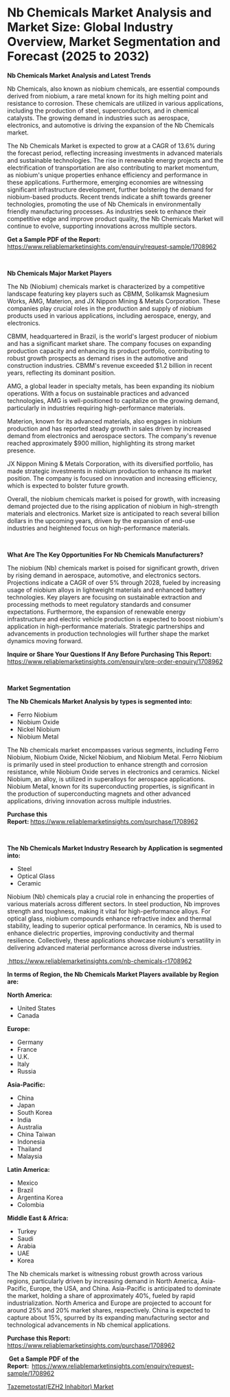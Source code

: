 <p><h1>Nb Chemicals Market Analysis and Market Size: Global Industry Overview, Market Segmentation and Forecast (2025 to 2032)</h1></p><p><strong>Nb Chemicals Market Analysis and Latest Trends</strong></p>
<p><p>Nb Chemicals, also known as niobium chemicals, are essential compounds derived from niobium, a rare metal known for its high melting point and resistance to corrosion. These chemicals are utilized in various applications, including the production of steel, superconductors, and in chemical catalysts. The growing demand in industries such as aerospace, electronics, and automotive is driving the expansion of the Nb Chemicals market.</p><p>The Nb Chemicals Market is expected to grow at a CAGR of 13.6% during the forecast period, reflecting increasing investments in advanced materials and sustainable technologies. The rise in renewable energy projects and the electrification of transportation are also contributing to market momentum, as niobium's unique properties enhance efficiency and performance in these applications. Furthermore, emerging economies are witnessing significant infrastructure development, further bolstering the demand for niobium-based products. Recent trends indicate a shift towards greener technologies, promoting the use of Nb Chemicals in environmentally friendly manufacturing processes. As industries seek to enhance their competitive edge and improve product quality, the Nb Chemicals Market will continue to evolve, supporting innovations across multiple sectors.</p></p>
<p><strong>Get a Sample PDF of the Report:&nbsp;</strong> <a href="https://www.reliablemarketinsights.com/enquiry/request-sample/1708962?utm_campaign=1894&utm_medium=2&utm_source=Github&utm_content=ia&utm_term=10012025&utm_id=nb-chemicals">https://www.reliablemarketinsights.com/enquiry/request-sample/1708962</a></p>
<p>&nbsp;</p>
<p><strong>Nb Chemicals Major Market Players</strong></p>
<p><p>The Nb (Niobium) chemicals market is characterized by a competitive landscape featuring key players such as CBMM, Solikamsk Magnesium Works, AMG, Materion, and JX Nippon Mining & Metals Corporation. These companies play crucial roles in the production and supply of niobium products used in various applications, including aerospace, energy, and electronics.</p><p>CBMM, headquartered in Brazil, is the world's largest producer of niobium and has a significant market share. The company focuses on expanding production capacity and enhancing its product portfolio, contributing to robust growth prospects as demand rises in the automotive and construction industries. CBMM's revenue exceeded $1.2 billion in recent years, reflecting its dominant position.</p><p>AMG, a global leader in specialty metals, has been expanding its niobium operations. With a focus on sustainable practices and advanced technologies, AMG is well-positioned to capitalize on the growing demand, particularly in industries requiring high-performance materials.</p><p>Materion, known for its advanced materials, also engages in niobium production and has reported steady growth in sales driven by increased demand from electronics and aerospace sectors. The company's revenue reached approximately $900 million, highlighting its strong market presence.</p><p>JX Nippon Mining & Metals Corporation, with its diversified portfolio, has made strategic investments in niobium production to enhance its market position. The company is focused on innovation and increasing efficiency, which is expected to bolster future growth.</p><p>Overall, the niobium chemicals market is poised for growth, with increasing demand projected due to the rising application of niobium in high-strength materials and electronics. Market size is anticipated to reach several billion dollars in the upcoming years, driven by the expansion of end-use industries and heightened focus on high-performance materials.</p></p>
<p>&nbsp;</p>
<p><strong>What Are The Key Opportunities For Nb Chemicals Manufacturers?</strong></p>
<p><p>The niobium (Nb) chemicals market is poised for significant growth, driven by rising demand in aerospace, automotive, and electronics sectors. Projections indicate a CAGR of over 5% through 2028, fueled by increasing usage of niobium alloys in lightweight materials and enhanced battery technologies. Key players are focusing on sustainable extraction and processing methods to meet regulatory standards and consumer expectations. Furthermore, the expansion of renewable energy infrastructure and electric vehicle production is expected to boost niobium's application in high-performance materials. Strategic partnerships and advancements in production technologies will further shape the market dynamics moving forward.</p></p>
<p><strong>Inquire or Share Your Questions If Any Before Purchasing This Report:</strong> <a href="https://www.reliablemarketinsights.com/enquiry/pre-order-enquiry/1708962?utm_campaign=1894&utm_medium=2&utm_source=Github&utm_content=ia&utm_term=10012025&utm_id=nb-chemicals">https://www.reliablemarketinsights.com/enquiry/pre-order-enquiry/1708962</a></p>
<p>&nbsp;</p>
<p><strong>Market Segmentation</strong></p>
<p><strong>The Nb Chemicals Market Analysis by types is segmented into:</strong></p>
<p><ul><li>Ferro Niobium</li><li>Niobium Oxide</li><li>Nickel Niobium</li><li>Niobium Metal</li></ul></p>
<p><p>The Nb chemicals market encompasses various segments, including Ferro Niobium, Niobium Oxide, Nickel Niobium, and Niobium Metal. Ferro Niobium is primarily used in steel production to enhance strength and corrosion resistance, while Niobium Oxide serves in electronics and ceramics. Nickel Niobium, an alloy, is utilized in superalloys for aerospace applications. Niobium Metal, known for its superconducting properties, is significant in the production of superconducting magnets and other advanced applications, driving innovation across multiple industries.</p></p>
<p><strong>Purchase this Report:&nbsp;</strong><a href="https://www.reliablemarketinsights.com/purchase/1708962?utm_campaign=1894&utm_medium=2&utm_source=Github&utm_content=ia&utm_term=10012025&utm_id=nb-chemicals">https://www.reliablemarketinsights.com/purchase/1708962</a></p>
<p>&nbsp;</p>
<p><strong>The Nb Chemicals Market Industry Research by Application is segmented into:</strong></p>
<p><ul><li>Steel</li><li>Optical Glass</li><li>Ceramic</li></ul></p>
<p><p>Niobium (Nb) chemicals play a crucial role in enhancing the properties of various materials across different sectors. In steel production, Nb improves strength and toughness, making it vital for high-performance alloys. For optical glass, niobium compounds enhance refractive index and thermal stability, leading to superior optical performance. In ceramics, Nb is used to enhance dielectric properties, improving conductivity and thermal resilience. Collectively, these applications showcase niobium's versatility in delivering advanced material performance across diverse industries.</p></p>
<p><a href="https://www.reliablemarketinsights.com/nb-chemicals-r1708962?utm_campaign=1894&utm_medium=2&utm_source=Github&utm_content=ia&utm_term=10012025&utm_id=nb-chemicals">&nbsp;https://www.reliablemarketinsights.com/nb-chemicals-r1708962</a></p>
<p><strong>In terms of Region, the Nb Chemicals Market Players available by Region are:</strong></p>
<p>
    <p> <strong> North America: </strong>
        <ul>
            <li>United States</li>
            <li>Canada</li>
        </ul>
        </p> 
    <p> <strong> Europe: </strong>
        <ul>
            <li>Germany</li>
            <li>France</li>
            <li>U.K.</li>
            <li>Italy</li>
            <li>Russia</li>
        </ul>
        </p> 
    <p> <strong> Asia-Pacific: </strong>
        <ul>
            <li>China</li>
            <li>Japan</li>
            <li>South Korea</li>
            <li>India</li>
            <li>Australia</li>
            <li>China Taiwan</li>
            <li>Indonesia</li>
            <li>Thailand</li>
            <li>Malaysia</li>
        </ul>
        </p> 
    <p> <strong> Latin America: </strong>
        <ul>
            <li>Mexico</li>
            <li>Brazil</li>
            <li>Argentina Korea</li>
            <li>Colombia</li>
        </ul>
        </p> 
    <p> <strong> Middle East & Africa: </strong>
        <ul>
            <li>Turkey</li>
            <li>Saudi</li>
            <li>Arabia</li>
            <li>UAE</li>
            <li>Korea</li>
        </ul>
    </p>
    </p>
<p><p>The Nb chemicals market is witnessing robust growth across various regions, particularly driven by increasing demand in North America, Asia-Pacific, Europe, the USA, and China. Asia-Pacific is anticipated to dominate the market, holding a share of approximately 40%, fueled by rapid industrialization. North America and Europe are projected to account for around 25% and 20% market shares, respectively. China is expected to capture about 15%, spurred by its expanding manufacturing sector and technological advancements in Nb chemical applications.</p></p>
<p><strong>Purchase this Report: </strong><a href="https://www.reliablemarketinsights.com/purchase/1708962?utm_campaign=1894&utm_medium=2&utm_source=Github&utm_content=ia&utm_term=10012025&utm_id=nb-chemicals">https://www.reliablemarketinsights.com/purchase/1708962</a></p>
<p>&nbsp;<strong>Get a Sample PDF of the Report:&nbsp;&nbsp;</strong><a href="https://www.reliablemarketinsights.com/enquiry/request-sample/1708962?utm_campaign=1894&utm_medium=2&utm_source=Github&utm_content=ia&utm_term=10012025&utm_id=nb-chemicals">https://www.reliablemarketinsights.com/enquiry/request-sample/1708962</a></p>
<p><strong></strong></p>
<p><p><a href="https://github.com/marloy8/Market-Research-Report-List-6/blob/main/tazemetostatezh2-inhabitor-market.md?utm_campaign=1894&utm_medium=2&utm_source=Github&utm_content=ia&utm_term=10012025&utm_id=nb-chemicals">Tazemetostat(EZH2 Inhabitor) Market</a></p></p>